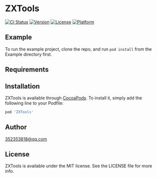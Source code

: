 # ZXTools

[![CI Status](https://img.shields.io/travis/ChatterMan/ZXTools.svg?style=flat)](https://travis-ci.org/ChatterMan/ZXTools)
[![Version](https://img.shields.io/cocoapods/v/ZXTools.svg?style=flat)](https://cocoapods.org/pods/ZXTools)
[![License](https://img.shields.io/cocoapods/l/ZXTools.svg?style=flat)](https://cocoapods.org/pods/ZXTools)
[![Platform](https://img.shields.io/cocoapods/p/ZXTools.svg?style=flat)](https://cocoapods.org/pods/ZXTools)

## Example

To run the example project, clone the repo, and run `pod install` from the Example directory first.

## Requirements

## Installation

ZXTools is available through [CocoaPods](https://cocoapods.org). To install
it, simply add the following line to your Podfile:

```ruby
pod 'ZXTools'
```

## Author

352353818@qq.com

## License

ZXTools is available under the MIT license. See the LICENSE file for more info.
